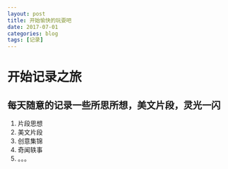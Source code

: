 ```yaml
---
layout: post
title: 开始愉快的玩耍吧
date: 2017-07-01
categories: blog
tags: [记录]
---
```


开始记录之旅
============
每天随意的记录一些所思所想，美文片段，灵光一闪
-----------------------------------------------
1. 片段思想
2. 美文片段
3. 创意集锦
4. 奇闻轶事
5. 。。。
